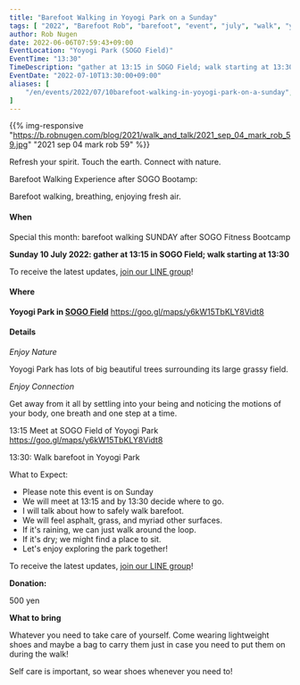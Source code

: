 ```yaml
---
title: "Barefoot Walking in Yoyogi Park on a Sunday"
tags: [ "2022", "Barefoot Rob", "barefoot", "event", "july", "walk", "yoyogi", "はだし", "代々木公園", "裸足のロブ" ]
author: Rob Nugen
date: 2022-06-06T07:59:43+09:00
EventLocation: "Yoyogi Park (SOGO Field)"
EventTime: "13:30"
TimeDescription: "gather at 13:15 in SOGO Field; walk starting at 13:30"
EventDate: "2022-07-10T13:30:00+09:00"
aliases: [
    "/en/events/2022/07/10barefoot-walking-in-yoyogi-park-on-a-sunday",
]
---
```


{{% img-responsive "https://b.robnugen.com/blog/2021/walk_and_talk/2021_sep_04_mark_rob_59.jpg" "2021 sep 04 mark rob 59" %}}

Refresh your spirit. Touch the earth. Connect with nature.

Barefoot Walking Experience after SOGO Bootamp:

Barefoot walking, breathing, enjoying fresh air.

#### When

Special this month: barefoot walking SUNDAY after SOGO Fitness Bootcamp

**Sunday 10 July 2022: gather at 13:15 in SOGO Field; walk starting at 13:30**

To receive the latest updates, [join our LINE group](/contact/)!

#### Where

**Yoyogi Park in [SOGO Field](https://goo.gl/maps/y6kW15TbKLY8Vidt8)**  https://goo.gl/maps/y6kW15TbKLY8Vidt8

#### Details

*Enjoy Nature*

Yoyogi Park has lots of big beautiful trees surrounding its large grassy field.

*Enjoy Connection*

Get away from it all by settling into your being and noticing the
motions of your body, one breath and one step at a time.

13:15 Meet at SOGO Field of Yoyogi Park https://goo.gl/maps/y6kW15TbKLY8Vidt8

13:30: Walk barefoot in Yoyogi Park

What to Expect:

* Please note this event is on Sunday
* We will meet at 13:15 and by 13:30 decide where to go.
* I will talk about how to safely walk barefoot.
* We will feel asphalt, grass, and myriad other surfaces.
* If it's raining, we can just walk around the loop.
* If it's dry; we might find a place to sit.
* Let's enjoy exploring the park together!

To receive the latest updates, [join our LINE group](/contact/)!

**Donation:**

500 yen

**What to bring**

Whatever you need to take care of yourself.  Come wearing lightweight
shoes and maybe a bag to carry them just in case you need to put them on
during the walk!

Self care is important, so wear shoes whenever you need to!
